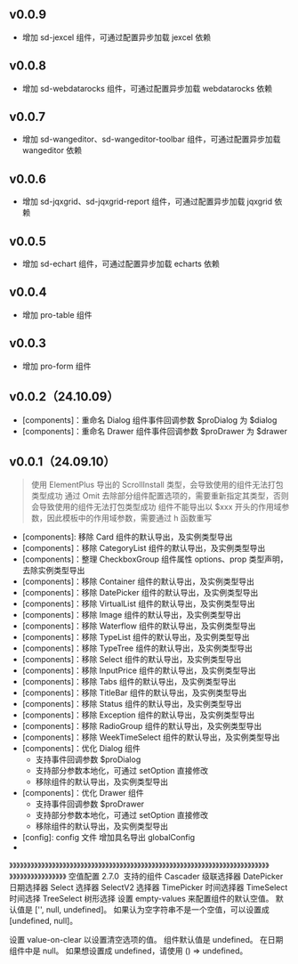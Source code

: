 ## v0.0.9
- 增加 sd-jexcel 组件，可通过配置异步加载 jexcel 依赖

## v0.0.8
- 增加 sd-webdatarocks 组件，可通过配置异步加载 webdatarocks 依赖

## v0.0.7
- 增加 sd-wangeditor、sd-wangeditor-toolbar 组件，可通过配置异步加载 wangeditor 依赖

## v0.0.6
- 增加 sd-jqxgrid、sd-jqxgrid-report 组件，可通过配置异步加载 jqxgrid 依赖

## v0.0.5
- 增加 sd-echart 组件，可通过配置异步加载 echarts 依赖

## v0.0.4 
- 增加 pro-table 组件

## v0.0.3 
- 增加 pro-form 组件

## v0.0.2（24.10.09）
- [components]：重命名 Dialog 组件事件回调参数 $proDialog 为 $dialog
- [components]：重命名 Drawer 组件事件回调参数 $proDrawer 为 $drawer

## v0.0.1（24.09.10）

> 使用 ElementPlus 导出的 ScrollInstall 类型，会导致使用的组件无法打包类型成功
> 通过 Omit 去除部分组件配置选项的，需要重新指定其类型，否则会导致使用的组件无法打包类型成功
> 组件不能导出以 $xxx 开头的作用域参数，因此模板中的作用域参数，需要通过 h 函数重写

- [components]: 移除 Card 组件的默认导出，及实例类型导出
- [components]：移除 CategoryList 组件的默认导出，及实例类型导出
- [components]：整理 CheckboxGroup 组件属性 options、prop 类型声明，去除实例类型导出
- [components]：移除 Container 组件的默认导出，及实例类型导出
- [components]：移除 DatePicker 组件的默认导出，及实例类型导出
- [components]：移除 VirtualList 组件的默认导出，及实例类型导出
- [components]：移除 Image 组件的默认导出，及实例类型导出
- [components]：移除 Waterflow 组件的默认导出，及实例类型导出
- [components]：移除 TypeList 组件的默认导出，及实例类型导出
- [components]：移除 TypeTree 组件的默认导出，及实例类型导出
- [components]：移除 Select 组件的默认导出，及实例类型导出
- [components]：移除 InputPrice 组件的默认导出，及实例类型导出
- [components]：移除 Tabs 组件的默认导出，及实例类型导出
- [components]：移除 TitleBar 组件的默认导出，及实例类型导出
- [components]：移除 Status 组件的默认导出，及实例类型导出
- [components]：移除 Exception 组件的默认导出，及实例类型导出
- [components]：移除 RadioGroup 组件的默认导出，及实例类型导出
- [components]：移除 WeekTimeSelect 组件的默认导出，及实例类型导出
- [components]：优化 Dialog 组件
    - 支持事件回调参数 $proDialog
    - 支持部分参数本地化，可通过 setOption 直接修改
    - 移除组件的默认导出，及实例类型导出
- [components]：优化 Drawer 组件
    - 支持事件回调参数 $proDrawer
    - 支持部分参数本地化，可通过 setOption 直接修改
    - 移除组件的默认导出，及实例类型导出
- [config]: config 文件 增加具名导出 globalConfig
- [service]: 整理目录结构


》》》》》》》》》》》》》》》》》》》》》》》》》》》》》》》》》》》》》》》》》》》》》》》》》》》》》》》》》》》》》》》》》》》》》》》》》》》》》》》》》》》》》》》》》
空值配置
2.7.0
​
支持的组件
Cascader 级联选择器
DatePicker 日期选择器
Select 选择器
SelectV2 选择器
TimePicker 时间选择器
TimeSelect 时间选择
TreeSelect 树形选择
设置 empty-values 来配置组件的默认空值。 默认值是 ['', null, undefined]。 如果认为空字符串不是一个空值，可以设置成 [undefined, null]。

设置 value-on-clear 以设置清空选项的值。 组件默认值是 undefined。 在日期组件中是 null。 如果想设置成 undefined，请使用 () => undefined。

